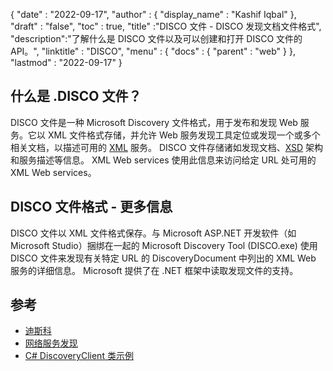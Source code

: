 {
  "date" : "2022-09-17",
  "author" : {
    "display_name" : "Kashif Iqbal"
},
  "draft" : "false",
  "toc" : true,
  "title" :"DISCO 文件 - DISCO 发现文档文件格式",
  "description":"了解什么是 DISCO 文件以及可以创建和打开 DISCO 文件的 API。",
  "linktitle" : "DISCO",
  "menu" : {
    "docs" : {
      "parent" : "web"
}
},
  "lastmod" : "2022-09-17"
}

## 什么是 .DISCO 文件？

DISCO 文件是一种 Microsoft Discovery 文件格式，用于发布和发现 Web 服务。它以 XML 文件格式存储，并允许 Web 服务发现工具定位或发现一个或多个相关文档，以描述可用的 [XML](/zh/web/xml/) 服务。 DISCO 文件存储诸如发现文档、[XSD](https://docs.fileformat.com/programming/xsd/) 架构和服务描述等信息。 XML Web services 使用此信息来访问给定 URL 处可用的 XML Web services。

## DISCO 文件格式 - 更多信息

DISCO 文件以 XML 文件格式保存。与 Microsoft ASP.NET 开发软件（如 Microsoft Studio）捆绑在一起的 Microsoft Discovery Tool (DISCO.exe) 使用 DISCO 文件来发现有关特定 URL 的 DiscoveryDocument 中列出的 XML Web 服务的详细信息。 Microsoft 提供了在 .NET 框架中读取发现文件的支持。

## 参考

* [迪斯科](https://appsource.microsoft.com/en-us/product/office/WA104381894)
* [网络服务发现](https://en.wikipedia.org/wiki/Web_Services_Discovery)
* [C# DiscoveryClient 类示例](https://learn.microsoft.com/en-us/dotnet/api/system.web.services.discovery.discoveryclientprotocol?view=netframework-4.8)

